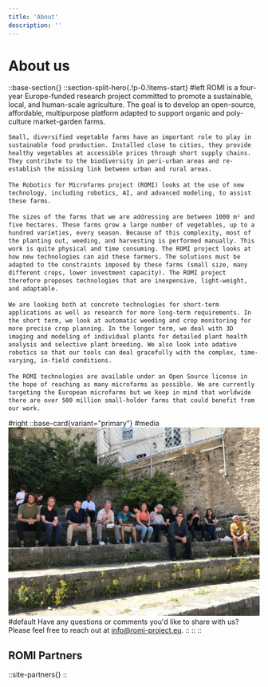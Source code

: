 ```yaml
---
title: 'About'
description: ''
---
```


# About us

::base-section{}
  ::section-split-hero{.!p-0.!items-start}
  #left
    ROMI is a four-year Europe-funded research project committed to promote a sustainable, local, and human-scale agriculture. The goal is to develop an open-source, affordable, multipurpose platform adapted to support organic and poly-culture market-garden farms.

    Small, diversified vegetable farms have an important role to play in sustainable food production. Installed close to cities, they provide healthy vegetables at accessible prices through short supply chains. They contribute to the biodiversity in peri-urban areas and re-establish the missing link between urban and rural areas.

    The Robotics for Microfarms project (ROMI) looks at the use of new technology, including robotics, AI, and advanced modeling, to assist these farms.

    The sizes of the farms that we are addressing are between 1000 m² and five hectares. These farms grow a large number of vegetables, up to a hundred varieties, every season. Because of this complexity, most of the planting out, weeding, and harvesting is performed manually. This work is quite physical and time consuming. The ROMI project looks at how new technologies can aid these farmers. The solutions must be adapted to the constraints imposed by these farms (small size, many different crops, lower investment capacity). The ROMI project therefore proposes technologies that are inexpensive, light-weight, and adaptable.

    We are looking both at concrete technologies for short-term applications as well as research for more long-term requirements. In the short term, we look at automatic weeding and crop monitoring for more precise crop planning. In the longer term, we deal with 3D imaging and modeling of individual plants for detailed plant health analysis and selective plant breeding. We also look into adative robotics so that our tools can deal gracefully with the complex, time-varying, in-field conditions.

    The ROMI technologies are available under an Open Source license in the hope of reaching as many microfarms as possible. We are currently targeting the European microfarms but we keep in mind that worldwide there are over 500 million small-holder farms that could benefit from our work.
  #right
    ::base-card{variant="primary"}
    #media
    ![The ROMI team celebrating the publication of the project.](/assets/about-team.jpg)
    #default
    Have any questions or comments you'd like to share with us? Please feel free to reach out at [info@romi-project.eu](mailto:info@romi-project.eu).
    ::
  ::
::

## ROMI Partners
::site-partners{}
::
